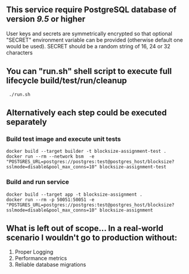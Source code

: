 ## This service require PostgreSQL database of version *9.5* or higher

User keys and secrets are symmetrically encrypted so that optional "SECRET" environment variable can be provided (otherwise default one would be used).
SECRET should be a random string of 16, 24 or 32 characters 

## You can "run.sh" shell script to execute full lifecycle build/test/run/cleanup

```shell
 ./run.sh
```

## Alternatively each step could be executed separately

### Build test image and execute unit tests

```shell
docker build --target builder -t blocksize-assignment-test .
docker run --rm --network bsm  -e "POSTGRES_URL=postgres://postgres:test@postgres_host/blocksize?sslmode=disable&pool_max_conns=10" blocksize-assignment-test
```

### Build and run service

```shell
docker build --target app -t blocksize-assignment .
docker run --rm -p 50051:50051 -e "POSTGRES_URL=postgres://postgres:test@postgres_host/blocksize?sslmode=disable&pool_max_conns=10" blocksize-assignment
```

## What is left out of scope... In a real-world scenario I wouldn't go to production without:
1. Proper Logging
2. Performance metrics
3. Reliable database migrations
